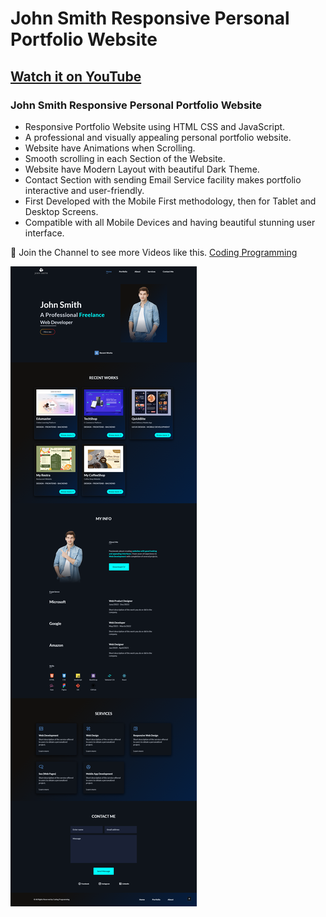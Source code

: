 # John Smith Responsive Personal Portfolio Website
## [Watch it on YouTube](https://youtu.be/w8KsFth1xFo)
### John Smith Responsive Personal Portfolio Website

- Responsive Portfolio Website using HTML CSS and JavaScript.
- A professional and visually appealing personal portfolio website.
- Website have Animations when Scrolling.
- Smooth scrolling in each Section of the Website.
- Website have Modern Layout with beautiful Dark Theme.
- Contact Section with sending Email Service facility makes portfolio interactive and user-friendly.
- First Developed with the Mobile First methodology, then for Tablet and Desktop Screens.
- Compatible with all Mobile Devices and having beautiful stunning user interface.

💙 Join the Channel to see more Videos like this. [Coding Programming](https://www.youtube.com/@codingprogramming77)

![ScreenShot](/screenShot.png)
